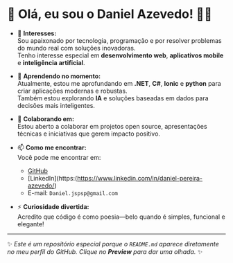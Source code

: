 # 👋 Olá, eu sou o Daniel Azevedo! 👨‍💻

- 👀 **Interesses:**  
  Sou apaixonado por tecnologia, programação e por resolver problemas do mundo real com soluções inovadoras.  
  Tenho interesse especial em **desenvolvimento web**, **aplicativos mobile** e **inteligência artificial**.

- 🌱 **Aprendendo no momento:**  
  Atualmente, estou me aprofundando em **.NET**, **C#**, **Ionic** e **python** para criar aplicações modernas e robustas.  
  Também estou explorando **IA** e soluções baseadas em dados para decisões mais inteligentes.

- 💞️ **Colaborando em:**  
  Estou aberto a colaborar em projetos open source, apresentações técnicas e iniciativas que gerem impacto positivo.

- 📫 **Como me encontrar:**  
  Você pode me encontrar em:  
  - [GitHub](https://github.com/DanielAzevedo-24)  
  - [LinkedIn](https:(https://www.linkedin.com/in/daniel-pereira-azevedo/)
  - E-mail: `Daniel.jspsp@gmail.com`

  

- ⚡ **Curiosidade divertida:**  
  Acredito que código é como poesia—belo quando é simples, funcional e elegante!  
  

---

✨ _Este é um repositório especial porque o `README.md` aparece diretamente no meu perfil do GitHub. Clique no **Preview** para dar uma olhada._ ✨

